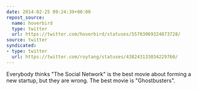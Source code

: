 ```yaml
---
date: 2014-02-25 09:24:39+00:00
repost_source:
  name: hoverbird
  type: twitter
  url: https://twitter.com/hoverbird/statuses/55703069324873728/
source: twitter
syndicated:
- type: twitter
  url: https://twitter.com/roytang/statuses/438243133034229760/
---
```


Everybody thinks "The Social Network" is the best movie about forming a new startup, but they are wrong. The best movie is "Ghostbusters".